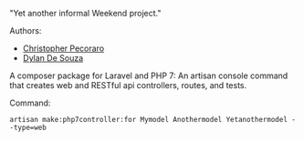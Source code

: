 "Yet another informal Weekend project."

Authors:
* [Christopher Pecoraro](https://github.com/chris__pecoraro)
* [Dylan De Souza](https://github.com/dylan-dpc)

A composer package for Laravel and PHP 7:
An artisan console command that creates web and RESTful api controllers, routes, and tests.

Command:

`artisan make:php7controller:for Mymodel Anothermodel Yetanothermodel --type=web`

